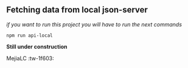 ## Fetching data from local json-server

_if you want to run this project you will have to run the next commands_

`npm run api-local`

**Still under construction**

MejiaLC :tw-1f603:
